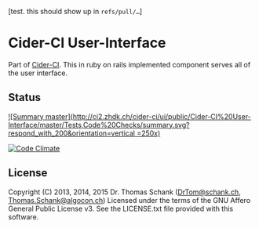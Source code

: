 [test. this should show up in `refs/pull/…`]


Cider-CI User-Interface
=======================

Part of [Cider-CI](https://github.com/cider-ci/cider-ci). This in ruby on rails
implemented component serves all of the user interface.


## Status

[![Summary master](http://ci2.zhdk.ch/cider-ci/ui/public/Cider-CI%20User-Interface/master/Tests,Code%20Checks/summary.svg?respond_with_200&orientation=vertical =250x)](http://ci2.zhdk.ch/cider-ci/ui/public/Cider-CI%20User-Interface/master/Tests,Code%20Checks/summary.html)

[![Code Climate](https://codeclimate.com/github/cider-ci/cider-ci_user-interface/badges/gpa.svg)](https://codeclimate.com/github/cider-ci/cider-ci_user-interface)

## License

Copyright (C) 2013, 2014, 2015 Dr. Thomas Schank  (DrTom@schank.ch, Thomas.Schank@algocon.ch)
Licensed under the terms of the GNU Affero General Public License v3.
See the LICENSE.txt file provided with this software.
